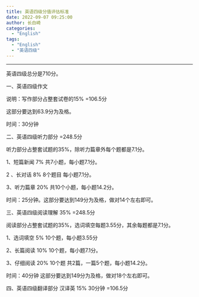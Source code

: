 ```yaml
---
title: 英语四级分值评估标准
date: 2022-09-07 09:25:00
author: 长白崎
categories:
  - "English"
tags:
  - "English"
  - "英语四级"
---
```




***
英语四级总分是710分。

一、英语四级作文

说明：写作部分占整套试卷的15% =106.5分

这部分要达到63.9分为及格。

时间：30分钟

二、英语四级听力部分 =248.5分

听力部分占整套试题的35%，除听力篇章外每个题都是7.1分。

1、短篇新闻 7% 共7小题，每小题7.1分。

2 、长对话 8% 8个题目 每小题7.1分。

3、听力篇章 20% 共10个小题，每小题14.2分。

时间：25分钟。这部分要达到149分为及格，做对14个左右即可。

三、英语四级阅读理解 35% =248.5分

阅读部分占整套试题的35%，选词填空每题3.55分，其余每题都是7.1分。

1、选词填空 5% 10个题，每小题3.55分

2、长篇阅读 10% 10个题，每小题7.1分。

3、仔细阅读 20% 10个题 共2篇，一篇5个题，每小题14.2分。

时间：40分钟 这部分要达到149分为及格，做对18个左右即可。

四、英语四级翻译部分 汉译英 15% 30分钟 =106.5分
